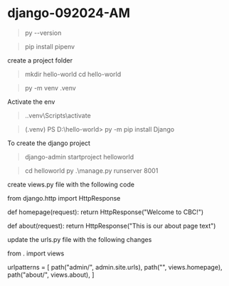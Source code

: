 # django-092024-AM

>py --version

>pip install pipenv

create a project folder 

>mkdir hello-world
>cd hello-world

>py -m venv .venv

Activate the env
>.\.venv\Scripts\activate

>(.venv) PS D:\hello-world> py -m pip install Django

To create the django project
>django-admin startproject helloworld

>cd helloworld
>py .\manage.py runserver 8001

create views.py file with the following code

from django.http import HttpResponse


def homepage(request):
    return HttpResponse("Welcome to CBC!")


def about(request):
    return HttpResponse("This is our about page text")


update the urls.py file with the following changes

from . import views

urlpatterns = [
    path("admin/", admin.site.urls),
    path("", views.homepage),
    path("about/", views.about),
]



